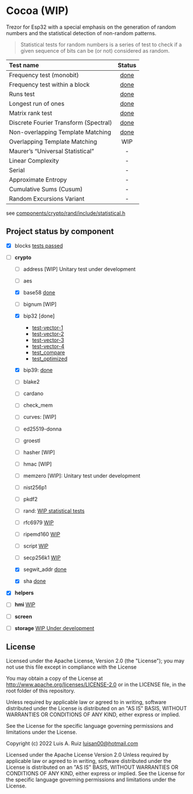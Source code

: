 # Cocoa (WIP)

Trezor for Esp32 with a special emphasis on the generation of random numbers and the statistical detection of non-random patterns.

> Statistical tests for random numbers is a series of test to check if a given sequence of bits can be (or not) considered as random.

| Test name                             | Status |
|:--------------------------------------|:------:|
| Frequency test (monobit)              | [done](components/crypto/rand/statistical.c#L12)  |
| Frequency test within a block         | [done](components/crypto/rand/statistical.c#L25)  |
| Runs test                             | [done](components/crypto/rand/statistical.c#L42)  |
| Longest run of ones                   | [done](components/crypto/rand/statistical.c#L73)  |
| Matrix rank test                      | [done](components/crypto/rand/statistical.c#L164) |
| Discrete Fourier Transform (Spectral) | [done](components/crypto/rand/statistical.c#L235) |
| Non-overlapping Template Matching     | [done](components/crypto/rand/statistical.c#L283) |
| Overlapping Template Matching         | WIP    |
| Maurer’s “Universal Statistical”      | -      |
| Linear Complexity                     | -      |
| Serial                                | -      |
| Approximate Entropy                   | -      |
| Cumulative Sums (Cusum)               | -      |
| Random Excursions Variant             | -      |   

see [components/crypto/rand/include/statistical.h](components/crypto/rand/include/statistical.h)

## Project status by component

- [X] blocks [tests passed](./components/blocks/test/test_blocks.c)

- [ ] **crypto**
  - [ ] address [WIP] Unitary test under development
  - [ ] aes
  - [X] base58 [done](./components/crypto/test/test_base58.c)
  - [ ] bignum [WIP]
  - [X] bip32 [done]
    
    - [test-vector-1](./components/crypto/test/test_v1_bip32.c)
    - [test-vector-2](./components/crypto/test/test_v2_bip32.c)
    - [test-vector-3](./components/crypto/test/test_v3_bip32.c)
    - [test-vector-4](./components/crypto/test/test_v4_bip32.c)
    - [test_compare](./components/crypto/test/test_compare_bip32.c)
    - [test_optimized](./components/crypto/test/test_optimized_bip32.c)

  - [X] bip39: [done](./components/crypto/test/test_bip39.c)
  - [ ] blake2
  - [ ] cardano
  - [ ] check_mem
  - [ ] curves: [WIP]
  - [ ] ed25519-donna
  - [ ] groestl
  - [ ] hasher [WIP]
  - [ ] hmac [WIP]
  - [ ] memzero [WIP]: Unitary test under development
  - [ ] nist256p1
  - [ ] pkdf2
  - [ ] rand: [WIP statistical tests](./components/crypto/test/test_v1_rand.c) 
  - [ ] rfc6979 [WIP](components/crypto/rfc6979)
  - [ ] ripemd160 [WIP](./components/crypto/ripemd160)
  - [ ] script [WIP](./components/crypto/script)
  - [ ] secp256k1 [WIP](./components/crypto/secp256k1)
  - [X] segwit_addr [done](./components/crypto/test/test_segwit_addr.c)
  - [X] sha [done](./components/crypto/test/test_sha.c)

- [X] **helpers**

- [ ] **hmi** [WIP](components/hmi/test/test_hmi.c)

- [ ] **screen**

- [ ] **storage** [WIP Under development](./components/storage/test/test_storage.c)

## License

Licensed under the Apache License, Version 2.0 (the "License"); you may not use this file except in compliance with the License

You may obtain a copy of the License at http://www.apache.org/licenses/LICENSE-2.0 or in the LICENSE file, in the root folder of this repository.

Unless required by applicable law or agreed to in writing, software distributed under the License is distributed on an "AS IS" BASIS, WITHOUT WARRANTIES OR CONDITIONS OF ANY KIND, either express or implied.

See the License for the specific language governing permissions and limitations under the License.

Copyright (c) 2022 Luis A. Ruiz <luisan00@hotmail.com>

Licensed under the Apache License Version 2.0 Unless required by applicable law or agreed to in writing, software distributed under the License is distributed on an "AS IS" BASIS, WITHOUT WARRANTIES OR CONDITIONS OF ANY KIND, either express or implied. See the License for the specific language governing permissions and limitations under the License.
